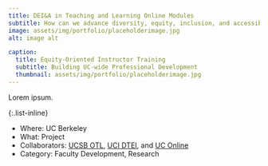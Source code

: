 ```yaml
---
title: DEI&A in Teaching and Learning Online Modules
subtitle: How can we advance diversity, equity, inclusion, and accessibilty in teaching and learning through shared resources?
image: assets/img/portfolio/placeholderimage.jpg
alt: image alt

caption:
  title: Equity-Oriented Instructor Training
  subtitle: Building UC-wide Professional Development
  thumbnail: assets/img/portfolio/placeholderimage.jpg
---
```

Lorem ipsum.

{:.list-inline}
- Where: UC Berkeley
- What: Project
- Collaborators: [UCSB OTL](https://otl.ucsb.edu/), [UCI DTEI](https://dtei.uci.edu/), and [UC Online](https://www.ucop.edu/educational-innovations-services/programs-and-initiatives/index.html)
- Category: Faculty Development, Research
